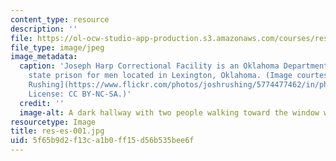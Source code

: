 ```yaml
---
content_type: resource
description: ''
file: https://ol-ocw-studio-app-production.s3.amazonaws.com/courses/res-es-001-mit-prison-education-initiative-discussion-about-incarceration-january-iap-2021/5f65b9d2f13ca1b0ff15d56b535bee6f_res-es-001.jpg
file_type: image/jpeg
image_metadata:
  caption: 'Joseph Harp Correctional Facility is an Oklahoma Department of Corrections
    state prison for men located in Lexington, Oklahoma. (Image courtesy of [Josh
    Rushing](https://www.flickr.com/photos/joshrushing/5774477462/in/photolist-9NgGYf).
    License: CC BY-NC-SA.)'
  credit: ''
  image-alt: A dark hallway with two people walking toward the window with light
resourcetype: Image
title: res-es-001.jpg
uid: 5f65b9d2-f13c-a1b0-ff15-d56b535bee6f
---
```


